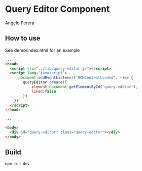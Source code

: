# Query Editor Component

Angelo Perera

## How to use

See demo/index.html for an example

```html
...
<head>
  <script src="../lib/query-editor.js"></script>
  <script lang="javascript">
      document.addEventListener("DOMContentLoaded", ()=> {
        queryEditor.create({
            element:document.getElementById("query-editor"),
            liked:false
        })
    })
  </script>
</head>

...

<body>
  <div id="query-editor" class="query-editor"></div>
</body>
```

## Build

```shell
npm run dev
```
